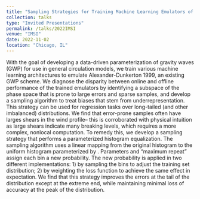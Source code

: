 ```yaml
---
title: "Sampling Strategies for Training Machine Learning Emulators of Gravity Wave Parameterizations"
collection: talks
type: "Invited Presentations"
permalink: /talks/2022IMSI
venue: "IMSI"
date: 2022-11-02
location: "Chicago, IL"
---
```


With the goal of developing a data-driven parameterization of gravity waves (GWP) for use in general circulation models, we train various machine learning architectures to emulate Alexander-Dunkerton 1999, an existing GWP scheme. We diagnose the disparity between online and offline performance of the trained emulators by identifying a subspace of the phase space that is prone to large errors and sparse samples, and develop a sampling algorithm to treat biases that stem from underrepresentation. This strategy can be used for regression tasks over long-tailed (and other imbalanced) distributions. We find that error-prone samples often have larges shears in the wind profile– this is corroborated with physical intuition as large shears indicate many breaking levels, which requires a more complex, nonlocal computation. To remedy this, we develop a sampling strategy that performs a parameterized histogram equalization.  The sampling algorithm uses a linear mapping from the original histogram to the uniform histogram parameterized by . Parameters and “maximum repeat” assign each bin a new probability. The new probability is applied in two different implementations: 1) by sampling the bins to adjust the training set distribution; 2) by weighting the loss function to achieve the same effect in expectation. We find that this strategy improves the errors at the tail of the distribution except at the extreme end, while maintaining minimal loss of accuracy at the peak of the distribution.